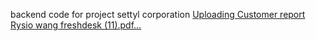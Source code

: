 backend code for project settyl corporation
[Uploading Customer report Rysio wang freshdesk (11).pdf…]()
